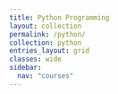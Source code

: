 ```yaml
---
title: Python Programming
layout: collection
permalink: /python/
collection: python
entries_layout: grid
classes: wide
sidebar:
  nav: "courses"
---
```

